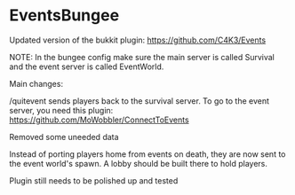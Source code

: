 EventsBungee
=====
Updated version of the bukkit plugin: https://github.com/C4K3/Events

NOTE: In the bungee config make sure the main server is called Survival and the event server is called EventWorld.

Main changes:

/quitevent sends players back to the survival server. To go to the event server, you need this plugin: https://github.com/MoWobbler/ConnectToEvents

Removed some uneeded data

Instead of porting players home from events on death, they are now sent to the event world's spawn. A lobby should be built there to hold players.



Plugin still needs to be polished up and tested
